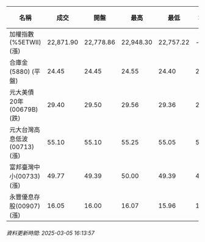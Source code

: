 | 名稱 | 成交 | 開盤 | 最高 | 最低 | 均價 | 成交金額(億) | 昨收 | 漲跌幅 | 漲跌 | 總量 | 昨量 | 振幅 |
| -------- | -------- | -------- | -------- |-------- | -------- | -------- |-------- |-------- |-------- | -------- | -------- |-------- |
|加權指數(%5ETWII) (漲)|22,871.90|22,778.86|22,948.30|22,757.22|-|3,610.30|22,596.88|1.22%|275.02|7,158,741|0|0.85%|
|合庫金(5880) (平盤)|24.45|24.45|24.55|24.40|24.46|1.82|24.45|0.00%|0.00|7,432|14,799|0.61%|
|元大美債20年(00679B) (跌)|29.40|29.50|29.56|29.36|29.43|31.13|29.89|1.64%|0.49|105,768|149,957|0.67%|
|元大台灣高息低波(00713) (漲)|55.10|55.10|55.25|55.05|55.18|6.34|55.00|0.18%|0.10|11,485|16,206|0.36%|
|富邦臺灣中小(00733) (漲)|49.77|49.39|50.00|49.39|49.74|0.520|49.12|1.32%|0.65|1,045|3,056|1.24%|
|永豐優息存股(00907) (漲)|16.05|16.00|16.07|15.96|16.03|0.412|15.98|0.44%|0.07|2,574|2,978|0.69%|
###### 資料更新時間: 2025-03-05 16:13:57